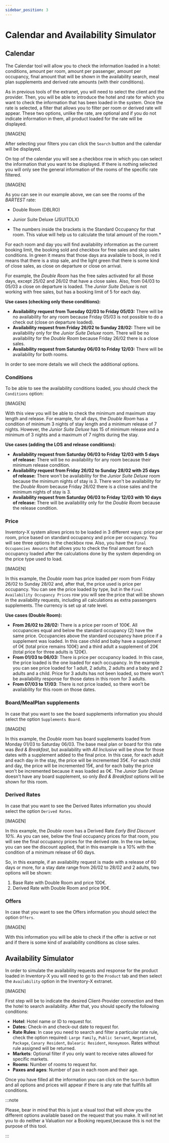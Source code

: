 ```yaml
---
sidebar_position: 3
---
```


# Calendar and Availability Simulator

## Calendar

The Calendar tool will allow you to check the information loaded in a hotel: conditions, amount per room, amount per passenger, amount per occupancy, final amount that will be shown in the availability search, meal plan supplements and derived rate amounts (with their conditions).

As in previous tools of the extranet, you will need to select the client and the provider. Then, you will be able to introduce the hotel and rate for which you want to check the information that has been loaded in the system. Once the rate is selected, a filter that allows you to filter per room or derived rate will appear. These two options, unlike the rate, are optional and if you do not indicate information in them, all product loaded for the rate will be displayed.

[IMAGEN]

After selecting your filters you can click the `Search` button and the calendar will be displayed.

On top of the calendar you will see a checkbox row in which you can select the information that you want to be displayed. If there is nothing selected you will only see the general information of the rooms of the specific rate filtered. 

[IMAGEN]

As you can see in our example above, we can see the rooms of the *BARTEST* rate: 

* Double Room (DBLRO)
* Junior Suite Deluxe (JSUITDLX)

* The numbers inside the brackets is the Standard Occupancy for that room. This value will help us to calculate the total amount of the room.*

For each room and day you will find availability information as the current booking limit, the booking sold and checkbox for free sales and stop sales conditions. In green it means that those days ara available to book, in red it means that there is a stop sale, and the light green that there is some kind of close sales, as close on departure or close on arrival. 

For example, the *Double Room* has the free sales activated for all those days, except 25/02 and 26/02 that have a close sales. Also, from 04/03 to 05/03 a close on departure is loaded. The *Junior Suite Deluxe* is not working with free sales, but has a booking limit of 5 for each day. 

**Use cases (checking only these conditions):**

* **Availability request from Tuesday 02/03 to Friday 05/03:** There will be no availability for any room because Friday 05/03 is not possible to do a check out (close on departure loaded).
* **Availability request from Friday 26/02 to Sunday 28/02:** There will be availability only for the *Junior Suite Deluxe* room. There will be no availability for the *Double Room* because Friday 26/02 there is a close sales.
* **Availability request from Saturday 06/03 to Friday 12/03:** There will be availability for both rooms.

In order to see more details we will check the additional options.


### Conditions

To be able to see the availability conditions loaded, you should check the `Conditions` option:

[IMAGEN]

With this view you will be able to check the minimum and maximum stay length and release. For example, for all days, the *Double Room* has a condition of minimum 3 nights of stay length and a minimum release of 7 nights. However, the *Junior Suite Deluxe* has 15 of minimum release and a minimum of 3 nights and a maximum of 7 nights during the stay.

**Use cases (adding the LOS and release conditions):**

* **Availability request from Saturday 06/03 to Friday 12/03 with 5 days of release:** There will be no availability for any room because their minimum release condition.
* **Availability request from Friday 26/02 to Sunday 28/02 with 25 days of release:** There won't be availability for the *Junior Suite Deluxe* room because the minimum nights of stay is 3. There won't be availability for the *Double Room* because Friday 26/02 there is a close sales and the minimum nights of stay is 3.
* **Availability request from Saturday 06/03 to Friday 12/03 with 10 days of release:** There will be availability only for the *Double Room* because the release condition. 

### Price

Inventory-X system allows prices to be loaded in 3 different ways: price per room, price based on standard occupancy and price per occupancy. You will see three options in the checkbox row. Also, you have the `Final Occupancies Amounts` that allows you to check the final amount for each occupancy loaded after the calculations done by the system depending on the price type used to load. 

[IMAGEN]

In this example, the *Double room* has price loaded per room from Friday 26/02 to Sunday 28/02 and, after that, the price used is price per occupancy. You can see the price loaded by type, but in the `Final Availability Occupancy Prices` row you will see the price that will be shown in the availability requests, including all calculations as extra passengers supplements. The currency is set up at rate level.

**Use cases (Double Room):**

* **From 26/02 to 28/02:** There is a price per room of 100€. All occupancies equal and below the standard occupancy (2) have the same price. Occupancies above the standard occupancy have price if a supplement was loaded. In this case child and baby have a supplement of 0€ (total price remains 100€) and a third adult a supplement of 20€ (total price for three adults is 120€). 
* **From 01/03 to 06/03:** There is price per occupancy loaded. In this case, the price loaded is the one loaded for each occupancy. In the example you can see price loaded for 1 adult, 2 adults, 2 adults and a baby and 2 adults and a child. Price for 3 adults has not been loaded, so there won't be availability response for those dates in this room for 3 adults.  
* **From 07/03 to 17/03**: There is not price loaded, so there won't be availability for this room on those dates. 


### Board/MealPlan supplements

In case that you want to see the board supplements information you should select the option `Supplements Board`.

[IMAGEN]

In this example, the *Double room* has board supplements loaded from Monday 01/03 to Saturday 06/03. The base meal plan or board for this rate was *Bed & Breakfast*, but availability with *All Inclusive* will be show for those dates with a supplement added to the final price. In this case, for each adult and each day in the stay, the price will be incremented 35€. For each child and day, the price will be incremented 15€, and for each baby the price won't be incremented because it was loaded as 0€. The *Junior Suite Deluxe* doesn't have any board supplement, so only *Bed & Breakfast* options will be shown for this room. 

### Derived Rates

In case that you want to see the Derived Rates information you should select the option `Derived Rates`.

[IMAGEN]

In this example, the *Double room* has a Derived Rate *Early Bird Discount 10%*. As you can see, below the final occupancy prices for that room, you will see the final occupancy prices for the derived rate. In the row below, you can see the discount applied, that in this example is a 10% with the condition of a minimum release of 60 days. 

So, in this example, if an availability request is made with a release of 60 days or more, for a stay date range from 26/02 to 28/02 and 2 adults, two options will be shown: 

1. Base Rate with Double Room and price 100€.
2. Derived Rate with Double Room and price 90€.

### Offers

In case that you want to see the Offers information you should select the option ``Offers``.

[IMAGEN]

With this information you will be able to check if the offer is active or not and if there is some kind of availability conditions as close sales. 


## Availability Simulator

In order to simulate the availability requests and response for the product loaded in Inventory-X you will need to go to the `Product` tab and then select the `Availability` option in the Inventory-X extranet.

[IMAGEN]

First step will be to indicate the desired Client-Provider connection and then the hotel to search availability. After that, you should specify the following conditions:

* **Hotel**: Hotel name or ID to request for.
* **Dates:** Check-in and check-out date to request for.
* **Rate Rules**: In case you need to search and filter a particular rate rule, check the option required: `Large Family`, `Public Servant`, `Negotiated`, `Package`, `Canary Resident`, `Balearic Resident`, `Honeymoon`. Rates without rule assigned will be returned.
* **Markets**: Optional filter if you only want to receive rates allowed for specific markets.
* **Rooms**: Number of rooms to request for.
* **Paxes and ages**: Number of pax in each room and their age.

Once you have filled all the information you can click on the `Search` button and all options and prices will appear if there is any rate that fullfills all conditions.

:::note

Please, bear in mind that this is just a visual tool that will show you the different options available based on the request that you make. It will not let you to do neither a Valuation nor a Booking request,because this is not the purpose of this tool.

:::